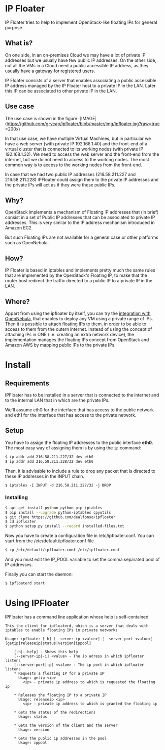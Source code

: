 # IP Floater
IP Floater tries to help to implement OpenStack-like floating IPs for general purpose.

## What is?
On one side, in an on-premises Cloud we may have a lot of private IP addresses but we usually have few public IP addresses. On the other side, not all the VMs in a Cloud need a public accessible IP address, as they usually have a gateway for registered users.

IP Floater consists of a server that enables associating a public accessible IP address managed by the IP Floater host to a private IP in the LAN. Later this IP can be associated to other private IP in the LAN.

## Use case
The use case is shown in the figure
![IMAGE](https://github.com/grycap/ipfloater/blob/master/img/ipfloater.jpg?raw=true =200x)

In that use case, we have multiple Virtual Machines, but in particular we have a web server (with private IP 192.168.1.40) and the front-end of a virtual cluster that is connected to its working nodes (with private IP 192.168.1.32). We need to access the web server and the front-end from the internet, but we do not need to access to the working nodes. The most common way is to access to the working nodes from the front-end.

In case that we had two public IP addresses (216.58.211.227 and 216.58.211.228) IPFloater could assign them to the private IP addresses and the private IPs will act as if they were these public IPs.

## Why?
OpenStack implements a mechanism of Floating IP addresses that (in brief) consist in a set of Public IP addresses that can be associated to private IP addresses. This is very similar to the IP address mechanism introduced in Amazon EC2.

But such Floating IPs are not available for a general case or other platforms such as OpenNebula.
## How?
IP Floater is based in iptables and implements pretty much the same rules that are implemented by the OpenStack's Floating IP, to make that the router host redirect the traffic directed to a public IP to a private IP in the LAN.

## Where?
Appart from using the ipfloater by itself, you can try the [integration with OpenNebula](opennebula/README.md), that enables to deploy any VM using a private range of IPs. Then it is possible to attach floating IPs to them, in order to be able to access to them from the outern internet. Instead of using the concept of attaching IPs in ONE (i.e. creating an extra network device), the implementation manages the floating IPs concept from OpenStack and Amazon AWS by mapping public IPs to the private IPs.

# Install

## Requirements
IPFloater has to be installed in a server that is connected to the internet and to the internal LAN that in which are the private IPs.

We'll assume eth0 for the interface that has access to the public network and eth1 for the interface that has access to the private network.

## Setup

You have to assign the floating IP addresses to the public interface **eth0**. The most easy way of assigning them is by using the ```ip``` command:

```bash
$ ip addr add 216.58.211.227/32 dev eth0
$ ip addr add 216.58.211.228/32 dev eth0
```

Then, it is advisable to include a rule to drop any packet that is directed to these IP addresses in the INPUT chain.

```
$ iptables -I INPUT -d 216.58.211.227/32 -j DROP
```

### Installing

```bash
$ apt-get install python python-pip iptables
$ pip install --upgrade python-iptables cpyutils
$ git clone https://github.com/dealfonso/ipfloater
$ cd ipfloater
$ python setup.py install --record installed-files.txt
```

Now you have to create a configuration file in /etc/ipfloater.conf. You can start from the /etc/default/ipfloater.conf file

```bash
$ cp /etc/default/ipfloater.conf /etc/ipfloater.conf
```

And you must edit the IP_POOL variable to set the comma separated pool of IP addresses.

Finally you can start the daemon:
```bash
$ ipfloaterd start
```

# Using IPFloater

IPFloater has a command line application whose help is self-contained
```
This the client for ipfloaterd, which is a server that deals with iptables to enable floating IPs in private networks

Usage: ipfloater [-h] [--server-ip <value>] [--server-port <value>] [getip|releaseip|status|version|ippool]

	[-h|--help] - Shows this help
	[--server-ip|-i] <value> - The ip adress in which ipfloater listens
	[--server-port|-p] <value> - The ip port in which ipfloater listens
	* Requests a floating IP for a private IP
	  Usage: getip <ip>
		<ip> - private ip address to which is requested the floating ip

	* Releases the floating IP to a private IP
	  Usage: releaseip <ip>
		<ip> - private ip address to which is granted the floating ip

	* Gets the status of the redirections
	  Usage: status 

	* Gets the version of the client and the server
	  Usage: version 

	* Gets the public ip addresses in the pool
	  Usage: ippool 
```
